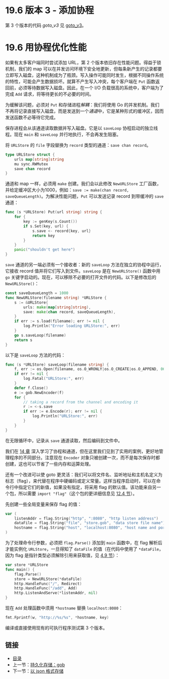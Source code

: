 # 19.6 版本 3 - 添加协程

第 3 个版本的代码 *goto_v3* 见 [goto_v3](examples/chapter_19/goto_v3)。

# 19.6 用协程优化性能

如果有太多客户端同时尝试添加 URL，第 2 个版本依旧存在性能问题。得益于锁机制，我们的 map 可以在并发访问环境下安全地更新，但每条新产生的记录都要立即写入磁盘，这种机制成为了瓶颈。写入操作可能同时发生，根据不同操作系统的特性，可能会产生数据损坏。就算不产生写入冲突，每个客户端在 `Put` 函数返回前，必须等待数据写入磁盘。因此，在一个 I/O 负载很高的系统中，客户端为了完成 `Add` 请求，将等待更长的不必要的时间。

为缓解该问题，必须对 `Put` 和存储进程*解耦*：我们将使用 Go 的并发机制。我们不再将记录直接写入磁盘，而是发送到一个*通道*中，它是某种形式的缓冲区，因而发送函数不必等待它完成。

保存进程会从该通道读取数据并写入磁盘。它是以 `saveLoop` 协程启动的独立线程。现在 `main` 和 `saveLoop` 并行地执行，不会再发生阻塞。

将 `URLStore` 的 `file` 字段替换为 `record` 类型的通道：`save chan record`。
```go
type URLStore struct {
	urls map[string]string
	mu sync.RWMutex
	save chan record
}
```

通道和 map 一样，必须用 `make` 创建。我们会以此修改 `NewURLStore` 工厂函数，并给定缓冲区大小为1000，例如：`save := make(chan record, saveQueueLength)`。为解决性能问题，`Put` 可以发送记录 record 到带缓冲的 `save` 通道：
```go
func (s *URLStore) Put(url string) string {
	for {
		key := genKey(s.Count())
		if s.Set(key, url) {
			s.save <- record{key, url}
			return key
		}
	}
	panic("shouldn't get here")
}
```

`save` 通道的另一端必须有一个接收者：新的 `saveLoop` 方法在独立的协程中运行，它接收 record 值并将它们写入到文件。`saveLoop` 是在 `NewURLStore()` 函数中用 `go` 关键字启动的。现在，可以移除不必要的打开文件的代码。以下是修改后的 `NewURLStore()`：
```go
const saveQueueLength = 1000
func NewURLStore(filename string) *URLStore {
	s := &URLStore{
		urls: make(map[string]string),
		save: make(chan record, saveQueueLength),
	}
	if err := s.load(filename); err != nil {
		log.Println("Error loading URLStore:", err)
	}
	go s.saveLoop(filename)
	return s
}
```

以下是 `saveLoop` 方法的代码：
```go
func (s *URLStore) saveLoop(filename string) {
	f, err := os.Open(filename, os.O_WRONLY|os.O_CREATE|os.O_APPEND, 0644)
	if err != nil {
		log.Fatal("URLStore:", err)
	}
	defer f.Close()
	e := gob.NewEncoder(f)
	for {
		// taking a record from the channel and encoding it
		r := <-s.save
		if err := e.Encode(r); err != nil {
			log.Println("URLStore:", err)
		}
	}
}
```

在无限循环中，记录从 `save` 通道读取，然后编码到文件中。

我们在 [14 章](14.0.md) 深入学习了协程和通道，但在这里我们见到了实用的案例，更好地管理程序的不同部分。注意现在 `Encoder` 对象只被创建一次，而不是每次保存时都创建，这也可以节省了一些内存和运算处理。

还有一个改进可以使 goto 更灵活：我们可以将文件名、监听地址和主机名定义为标志（flag），来代替在程序中硬编码或定义常量。这样当程序启动时，可以在命令行中指定它们的新值，如果没有指定，将采用 flag 的默认值。该功能来自另一个包，所以需要 `import "flag"`（这个包的更详细信息见 [12.4 节](12.4.md)）。

先创建一些全局变量来保存 flag 的值：
```go
var (
	listenAddr = flag.String("http", ":8080", "http listen address")
	dataFile = flag.String("file", "store.gob", "data store file name")
	hostname = flag.String("host", "localhost:8080", "host name and port")
)
```

为了处理命令行参数，必须把 `flag.Parse()` 添加到 `main` 函数中，在 flag 解析后才能实例化 `URLStore`，一旦得知了 `dataFile` 的值（在代码中使用了 `*dataFile`，因为 flag 是指针类型必须解除引用来获取值，见 [4.9 节](04.9.md)）：
```go
var store *URLStore
func main() {
	flag.Parse()
	store = NewURLStore(*dataFile)
	http.HandleFunc("/", Redirect)
	http.HandleFunc("/add", Add)
	http.ListenAndServe(*listenAddr, nil)
}
```

现在 `Add` 处理函数中须用 `*hostname` 替换 `localhost:8080`：
```go
fmt.Fprintf(w, "http://%s/%s", *hostname, key)
```

编译或直接使用现有的可执行程序测试第 3 个版本。

## 链接

- [目录](go入门教程-目录.md)
- 上一节：[持久化存储：gob](19.5.md)
- 下一节：[以 json 格式存储](19.7.md)
